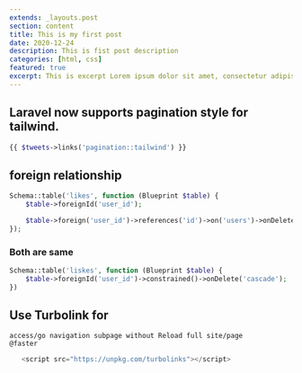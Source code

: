 ```yaml
---
extends: _layouts.post
section: content
title: This is my first post
date: 2020-12-24
description: This is fist post description 
categories: [html, css]
featured: true
excerpt: This is excerpt Lorem ipsum dolor sit amet, consectetur adipisicing elit. Cupiditate, earum.
---
```




## Laravel now supports pagination style for tailwind.      
```php
{{ $tweets->links('pagination::tailwind') }}

```


##   foreign relationship

```php 
Schema::table('likes', function (Blueprint $table) {
    $table->foreignId('user_id');

    $table->foreign('user_id')->references('id')->on('users')->onDelete('cascade');
});
```                        
###  Both are same                  
```php 
Schema::table('liskes', function (Blueprint $table) {
    $table->foreignId('user_id')->constrained()->onDelete('cascade');
})
```       



##  Use Turbolink for      
    access/go navigation subpage without Reload full site/page
    @faster


```js
   <script src="https://unpkg.com/turbolinks"></script>
```